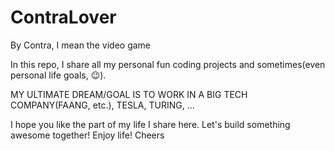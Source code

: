 # ContraLover
By Contra, I mean the video game

In this repo, I share all my personal fun coding projects and sometimes(even personal life goals, 😉). 

MY ULTIMATE DREAM/GOAL IS TO WORK IN A BIG TECH COMPANY(FAANG, etc.), TESLA, TURING, ...

I hope you like the part of my life I share here. Let's build something awesome together! Enjoy life! Cheers

